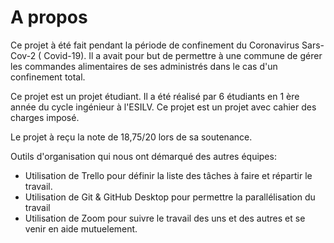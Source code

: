 # A propos
Ce projet à été fait pendant la période de confinement du Coronavirus Sars-Cov-2 ( Covid-19). Il a avait pour but de permettre à une commune de gérer les commandes alimentaires de ses administrés dans le cas d'un confinement total.

Ce projet est un projet étudiant. Il a été réalisé par 6 étudiants en 1 ère année du cycle ingénieur à l'ESILV.
Ce projet est un projet avec cahier des charges imposé.

Le projet à reçu la note de 18,75/20 lors de sa soutenance.


Outils d'organisation qui nous ont démarqué des autres équipes:   
- Utilisation de Trello pour définir la liste des tâches à faire et répartir le travail.
- Utilisation de Git & GitHub Desktop pour permettre la parallélisation du travail
- Utilisation de Zoom pour suivre le travail des uns et des autres et se venir en aide mutuelement.